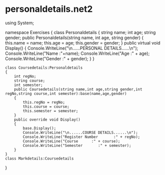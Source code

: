 # personaldetails.net2

using System;

namespace Exercises
{
    class Personaldetails
    {
        string name;
        int age;
        string gender;
        public Personaldetails(string name, int age, string gender)
        {
            this.name = name;
            this.age = age;
            this.gender = gender;
        }
        public virtual void Display()
        {
            Console.WriteLine("\n......PERSONAL DETAILS......\n");
            Console.WriteLine("Name       :"+name);
            Console.WriteLine("Age       :" + age);
            Console.WriteLine("Gender       :" + gender);
        }
    }

    class Coursedetails:Personaldetails
    {
        int regNo;
        string course;
        int semester;
        public Coursedetails(string name,int age,string gender,int regNo,string course,int semester):base(name,age,gender)
        {
            this.regNo = regNo;
            this.course = course;
            this.semester = semester;
        }
        public override void Display()
        {
            base.Display();
            Console.WriteLine("\n......COURSE DETAILS......\n");
            Console.WriteLine("Register Number       :" + regNo);
            Console.WriteLine("Course      :" + course);
            Console.WriteLine("Semester       :" + semester);
        }
    }
    class Markdetails:Coursedetails

}
